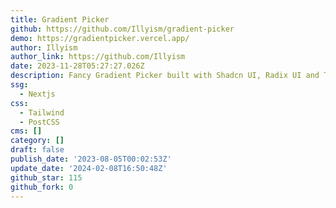 ```yaml
---
title: Gradient Picker
github: https://github.com/Illyism/gradient-picker
demo: https://gradientpicker.vercel.app/
author: Illyism
author_link: https://github.com/Illyism
date: 2023-11-28T05:27:27.026Z
description: Fancy Gradient Picker built with Shadcn UI, Radix UI and Tailwind CSS.
ssg:
  - Nextjs
css:
  - Tailwind
  - PostCSS
cms: []
category: []
draft: false
publish_date: '2023-08-05T00:02:53Z'
update_date: '2024-02-08T16:50:48Z'
github_star: 115
github_fork: 0
---
```

